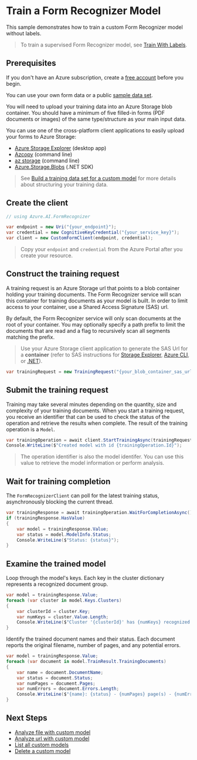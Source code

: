 # Train a Form Recognizer Model

This sample demonstrates how to train a custom Form Recognizer model without labels.

> To train a supervised Form Recognizer model, see [Train With Labels].

## Prerequisites

If you don't have an Azure subscription, create a [free account] before you begin.

You can use your own form data or a public [sample data set].

You will need to upload your training data into an Azure Storage blob container. You should have a minimum of five filled-in forms (PDF documents or images) of the same type/structure as your main input data.

You can use one of the cross-platform client applications to easily upload your forms to Azure Storage:

- [Azure Storage Explorer] (desktop app)
- [Azcopy] (command line)
- [az storage] (command line)
- [Azure.Storage.Blobs] (.NET SDK)

> See [Build a training data set for a custom model] for more details about structuring your training data.

## Create the client

```csharp
// using Azure.AI.FormRecognizer

var endpoint = new Uri("{your_endpoint}");
var credential = new CognitiveKeyCredential("{your_service_key}");
var client = new CustomFormClient(endpoint, credential);
```

> Copy your `endpoint` and `credential` from the Azure Portal after you create your resource.

## Construct the training request

A training request is an Azure Storage url that points to a blob container holding your training documents. The Form Recognizer service will scan this container for training documents as your model is built. In order to limit access to your container, use a Shared Access Signature (SAS) url.

By default, the Form Recognizer service will only scan documents at the root of your container. You may optionally specify a path prefix to limit the documents that are read and a flag to recursively scan all segments matching the prefix.

> Use your Azure Storage client application to generate the SAS Url for a __container__ (refer to SAS instructions for [Storage Explorer], [Azure CLI], or [.NET]).

```csharp
var trainingRequest = new TrainingRequest("{your_blob_container_sas_url}");
```

## Submit the training request

Training may take several minutes depending on the quantity, size and complexity of your training documents. When you start a training request, you receive an identifier that can be used to check the status of the operation and retrieve the results when complete. The result of the training operation is a `Model`.

```csharp
var trainingOperation = await client.StartTrainingAsync(trainingRequest);
Console.WriteLine($"Created model with id {trainingOperation.Id}");
```

> The operation identifier is also the model identifer. You can use this value to retrieve the model information or perform analysis.

## Wait for training completion

The `FormRecognizerClient` can poll for the latest training status, asynchronously blocking the current thread.

```csharp
var trainingResponse = await trainingOperation.WaitForCompletionAsync();
if (trainingResponse.HasValue)
{
    var model = trainingResponse.Value;
    var status = model.ModelInfo.Status;
    Console.WriteLine($"Status: {status}");
}
```

## Examine the trained model

Loop through the model's keys. Each key in the cluster dictionary represents a recognized document group.

```csharp
var model = trainingResponse.Value;
foreach (var cluster in model.Keys.Clusters)
{
    var clusterId = cluster.Key;
    var numKeys = cluster.Value.Length;
    Console.WriteLine($"Cluster '{clusterId}' has {numKeys} recognized keys.");
}
```

Identify the trained document names and their status. Each document reports the original filename, number of pages, and any potential errors.

```csharp
var model = trainingResponse.Value;
foreach (var document in model.TrainResult.TrainingDocuments)
{
    var name = document.DocumentName;
    var status = document.Status;
    var numPages = document.Pages;
    var numErrors = document.Errors.Length;
    Console.WriteLine($"{name}: {status} - {numPages} page(s) - {numErrors} errors.");
}
```

## Next Steps

- [Analyze file with custom model]
- [Analyze url with custom model]
- [List all custom models]
- [Delete a custom model]


[Build a training data set for a custom model]: https://docs.microsoft.com/en-us/azure/cognitive-services/form-recognizer/build-training-data-set
[Azure Storage Explorer]: https://aka.ms/storage-explorer
[Azcopy]: https://aka.ms/azcopy
[az storage]: https://aka.ms/azcli
[Azure.Storage.Blobs]: https://www.nuget.org/packages/Azure.Storage.Blobs/
[sample data set]: https://github.com/Azure-Samples/cognitive-services-REST-api-samples/blob/master/curl/form-recognizer/sample_data.zip
[free account]: https://azure.microsoft.com/free/?WT.mc_id=A261C142F
[Storage Explorer]: https://docs.microsoft.com/en-us/azure/vs-azure-tools-storage-manage-with-storage-explorer#generate-a-shared-access-signature-in-storage-explorer
[Azure CLI]: https://docs.microsoft.com/en-us/cli/azure/storage/container?view=azure-cli-latest#az-storage-container-generate-sas
[.NET]: https://docs.microsoft.com/en-us/azure/storage/blobs/storage-blob-service-sas-create-dotnet
[Analyze file with custom model]: ./02-Analyze-File-With-Custom-Model.md
[Analyze url with custom model]: ./03-Analyze-Uri-With-Custom-Model.md
[Train With Labels]: ./08-Train-Custom-Model-With-Labels.md
[List all custom models]: ./06-List-Custom-Models.md
[Delete a custom model]: ./07-Delete-Custom-Model.md